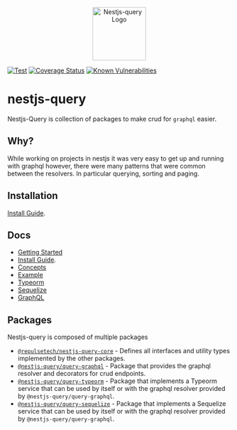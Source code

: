 <p align="center">
  <a href="https://doug-martin.github.io/nestjs-query" target="blank"><img src="https://doug-martin.github.io/nestjs-query/img/logo.svg" width="120" alt="Nestjs-query Logo" /></a>
</p>

[![Test](https://github.com/doug-martin/nestjs-query/workflows/Test/badge.svg?branch=master)](https://github.com/doug-martin/nestjs-query/actions?query=workflow%3ATest+and+branch%3Amaster+)
[![Coverage Status](https://coveralls.io/repos/github/doug-martin/nestjs-query/badge.svg?branch=master)](https://coveralls.io/github/doug-martin/nestjs-query?branch=master)
[![Known Vulnerabilities](https://snyk.io/test/github/doug-martin/nestjs-query/badge.svg?targetFile=package.json)](https://snyk.io/test/github/doug-martin/nestjs-query?targetFile=package.json)

# nestjs-query

Nestjs-Query is collection of packages to make crud for `graphql` easier.

## Why?

While working on projects in nestjs it was very easy to get up and running with graphql however, there were many patterns that were common between the resolvers. In particular querying, sorting and paging.

## Installation

[Install Guide](https://doug-martin.github.io/nestjs-query/docs/introduction/install).

## Docs

- [Getting Started](https://doug-martin.github.io/nestjs-query/docs/introduction/getting-started)
- [Install Guide](https://doug-martin.github.io/nestjs-query/docs/introduction/install).
- [Concepts](https://doug-martin.github.io/nestjs-query/docs/introduction/concepts)
- [Example](https://doug-martin.github.io/nestjs-query/docs/introduction/example)
- [Typeorm](https://doug-martin.github.io/nestjs-query/docs/persistence/typeorm/getting-started)
- [Sequelize](https://doug-martin.github.io/nestjs-query/docs/persistence/sequelize/getting-started)
- [GraphQL](https://doug-martin.github.io/nestjs-query/docs/graphql/resolvers)

## Packages

Nestjs-query is composed of multiple packages

- [`@repulsetech/nestjs-query-core`](https://github.com/doug-martin/nestjs-query/tree/master/packages/core) - Defines all interfaces and utility types implemented by the other packages.
- [`@nestjs-query/query-graphql`](https://github.com/doug-martin/nestjs-query/tree/master/packages/query-graphql) - Package that provides the graphql resolver and decorators for crud endpoints.
- [`@nestjs-query/query-typeorm`](https://github.com/doug-martin/nestjs-query/tree/master/packages/query-typeorm) - Package that implements a Typeorm service that can be used by itself or with the graphql resolver provided by `@nestjs-query/query-graphql`.
- [`@nestjs-query/query-sequelize`](https://github.com/doug-martin/nestjs-query/tree/master/packages/query-sequelize) - Package that implements a Sequelize service that can be used by itself or with the graphql resolver provided by `@nestjs-query/query-graphql`.
